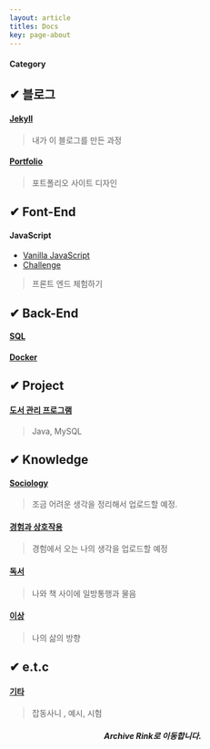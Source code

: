 ```yaml
---
layout: article
titles: Docs
key: page-about
---
```


#### Category

## ✔ 블로그
#### [Jekyll](https://dongsub-joung.github.io/archive.html?tag=Jekyll)
> 내가 이 블로그를 만든 과정   

#### [Portfolio](https://dongsub-joung.github.io/archive.html?tag=portfolio)
> 포트폴리오 사이트 디자인



## ✔ Font-End
#### JavaScript
  + [Vanilla JavaScript](https://dongsub-joung.github.io/archive.html?tag=vanilla+JavaScript)
  + [Challenge](https://dongsub-joung.github.io/archive.html?tag=VanillaJS+Challenge)
  > 프론트 엔드 체험하기   



## ✔ Back-End
#### [SQL](https://dongsub-joung.github.io/archive.html?tag=SQL)
#### [Docker]()


## ✔ Project
#### [도서 관리 프로그램]()
> Java, MySQL



## ✔ Knowledge
#### [Sociology](https://dongsub-joung.github.io/archive.html?tag=Sociology)
> 조금 어려운 생각을 정리해서 업로드할 예정.

#### [경험과 상호작용](https://dongsub-joung.github.io/archive.html?tag=%EC%9E%A1%EB%8B%B4)
> 경험에서 오는 나의 생각을 업로드할 예정   

#### [독서](https://dongsub-joung.github.io/archive.html?tag=%EB%8F%85%EC%84%9C)
> 나와 책 사이에 일방통행과 물음

#### [이상](https://dongsub-joung.github.io/archive.html?tag=%EC%9D%B4%EC%83%81)
> 나의 삶의 방향

## ✔ e.t.c
#### [기타](https://dongsub-joung.github.io/archive.html?tag=etc)
> 잡동사니 , 예시, 시험

##### <center> Archive Rink로 이동합니다. </center>
